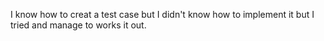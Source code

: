 I know how to creat a test case but I didn't know how to implement it but I tried and manage to works it out.
